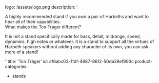 logo: /assets/logo.png
description: '<p>A highly recommended stand if you own a pair of Harbeths and want to hear all of their capabilities.<br>What makes the Ton Trager different?</p><p>It is not a stand specifically made for bass, detail,&nbsp;midrange, speed, dynamics, high notes or whatever. It is a stand to support all the virtues of Harbeth speakers without adding any character of its own, you can ask more of a stand!</p>'
title: 'Ton Träger'
id: af6abc03-1fdf-4687-8612-50da39ef993c
product-categories:
  - stands

